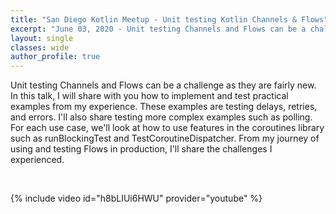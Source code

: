 ```yaml
---
title: "San Diego Kotlin Meetup - Unit testing Kotlin Channels & Flows"
excerpt: "June 03, 2020 - Unit testing Channels and Flows can be a challenge as they are fairly new. In this talk, I will share with you how to implement and test practical examples from my experience. "
layout: single
classes: wide
author_profile: true
---
```


Unit testing Channels and Flows can be a challenge as they are fairly new. In this talk, I will share with you how to implement and test practical examples from my experience. These examples are testing delays, retries, and errors. I'll also share testing more complex examples such as polling. For each use case, we'll look at how to use features in the coroutines library such as runBlockingTest and TestCoroutineDispatcher. From my journey of using and testing Flows in production, I'll share the challenges I experienced.

<br/>

{% include video id="h8bLIUi6HWU" provider="youtube" %}

<br/>

<script async class="speakerdeck-embed" data-id="8f8168837a0b4aa4aff30f99a7d45f0f" data-ratio="1.77777777777778" src="//speakerdeck.com/assets/embed.js"></script>
